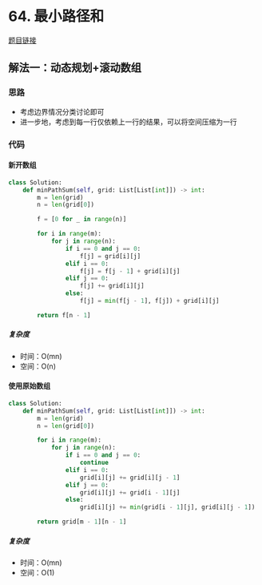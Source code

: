 # 64. 最小路径和

[题目链接](https://leetcode.cn/problems/minimum-path-sum/description/)

## 解法一：动态规划+滚动数组

### 思路

- 考虑边界情况分类讨论即可
- 进一步地，考虑到每一行仅依赖上一行的结果，可以将空间压缩为一行

### 代码

#### 新开数组

```py
class Solution:
    def minPathSum(self, grid: List[List[int]]) -> int:
        m = len(grid)
        n = len(grid[0])

        f = [0 for _ in range(n)]

        for i in range(m):
            for j in range(n):
                if i == 0 and j == 0:
                    f[j] = grid[i][j]
                elif i == 0:
                    f[j] = f[j - 1] + grid[i][j]
                elif j == 0:
                    f[j] += grid[i][j]
                else:
                    f[j] = min(f[j - 1], f[j]) + grid[i][j]

        return f[n - 1]
```

##### 复杂度

- 时间：O(mn)
- 空间：O(n)

#### 使用原始数组

```py
class Solution:
    def minPathSum(self, grid: List[List[int]]) -> int:
        m = len(grid)
        n = len(grid[0])

        for i in range(m):
            for j in range(n):
                if i == 0 and j == 0:
                    continue
                elif i == 0:
                    grid[i][j] += grid[i][j - 1]
                elif j == 0:
                    grid[i][j] += grid[i - 1][j]
                else:
                    grid[i][j] += min(grid[i - 1][j], grid[i][j - 1])

        return grid[m - 1][n - 1]
```

##### 复杂度

- 时间：O(mn)
- 空间：O(1)
